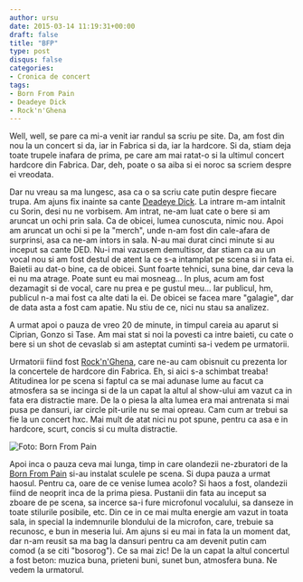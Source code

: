 ```yaml
---
author: ursu
date: 2015-03-14 11:19:31+00:00
draft: false
title: "BFP"
type: post
disqus: false
categories:
- Cronica de concert
tags:
- Born From Pain
- Deadeye Dick
- Rock'n'Ghena
---
```

Well, well, se pare ca mi-a venit iar randul sa scriu pe site. Da, am fost din nou la un concert si da, iar in Fabrica si da, iar la hardcore. Si da, stiam deja toate trupele inafara de prima, pe care am mai ratat-o si la ultimul concert hardcore din Fabrica. Dar, deh, poate o sa aiba si ei noroc sa scriem despre ei vreodata.

Dar nu vreau sa ma lungesc, asa ca o sa scriu cate putin despre fiecare trupa. Am ajuns fix inainte sa cante [Deadeye Dick](/tag/deadeye-dick/). La intrare m-am intalnit cu Sorin, desi nu ne vorbisem. Am intrat, ne-am luat cate o bere si am aruncat un ochi prin sala. Ca de obicei, lumea cunoscuta, nimic nou. Apoi am aruncat un ochi si pe la "merch", unde n-am fost din cale-afara de surprinsi, asa ca ne-am intors in sala. N-au mai durat cinci minute si au inceput sa cante DED. Nu-i mai vazusem demultisor, dar stiam ca au un vocal nou si am fost destul de atent la ce s-a intamplat pe scena si in fata ei. Baietii au dat-o bine, ca de obicei. Sunt foarte tehnici, suna bine, dar ceva la ei nu ma atrage. Poate sunt eu mai mosneag... In plus, acum am fost dezamagit si de vocal, care nu prea e pe gustul meu... Iar publicul, hm, publicul n-a mai fost ca alte dati la ei. De obicei se facea mare "galagie", dar de data asta a fost cam apatie. Nu stiu de ce, nici nu stau sa analizez.

A urmat apoi o pauza de vreo 20 de minute, in timpul careia au aparut si Ciprian, Gonzo si Tase. Am mai stat si noi la povesti ca intre baieti, cu cate o bere si un shot de cevaslab si am asteptat cuminti sa-i vedem pe urmatorii.

Urmatorii fiind fost [Rock'n'Ghena](/tag/rock-n-ghena), care ne-au cam obisnuit cu prezenta lor la concertele de hardcore din Fabrica. Eh, si aici s-a schimbat treaba! Atitudinea lor pe scena si faptul ca se mai adunase lume au facut ca atmosfera sa se incinga si de la un capat la altul al show-ului am vazut ca in fata era distractie mare. De la o piesa la alta lumea era mai antrenata si mai pusa pe dansuri, iar circle pit-urile nu se mai opreau. Cam cum ar trebui sa fie la un concert hxc. Mai mult de atat nici nu pot spune, pentru ca asa e in hardcore, scurt, concis si cu multa distractie.

![Foto: Born From Pain](/img/wpid-wp-1426331936074-e1426333445991.jpg)


Apoi inca o pauza ceva mai lunga, timp in care olandezii ne-zburatori de la [Born From Pain](/tag/born-from-pain/) si-au instalat sculele pe scena. Si dupa pauza a urmat haosul. Pentru ca, oare de ce venise lumea acolo? Si haos a fost, olandezii fiind de neoprit inca de la prima piesa. Pustanii din fata au inceput sa zboare de pe scena, sa incerce sa-i fure microfonul vocalului, sa danseze in toate stilurile posibile, etc. Din ce in ce mai multa energie am vazut in toata sala, in special la indemnurile blondului de la microfon, care, trebuie sa recunosc, e bun in meseria lui. Am ajuns si eu mai in fata la un moment dat, dar n-am reusit sa ma bag la dansuri pentru ca am devenit putin cam comod (a se citi "bosorog"). Ce sa mai zic! De la un capat la altul concertul a fost beton: muzica buna, prieteni buni, sunet bun, atmosfera buna. Ne vedem la urmatorul.
